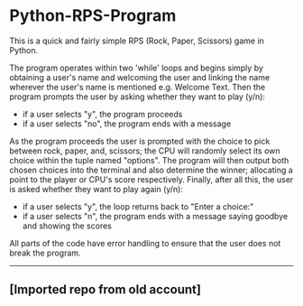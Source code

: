 # Python-RPS-Program

This is a quick and fairly simple RPS (Rock, Paper, Scissors) game in Python.

The program operates within two 'while' loops and  begins simply by obtaining a user's name and welcoming the user
and linking the name wherever the user's name is mentioned e.g. Welcome Text. Then the program prompts the user 
by asking whether they want to play (y/n):

- if a user selects "y", the program proceeds
- if a user selects "no", the program ends with a message

As the program proceeds the user is prompted with the choice to pick between rock, paper, and, scissors;
the CPU will randomly select its own choice within the tuple named "options". The program will then output
both chosen choices into the terminal and also determine the winner; allocating a point to the player or
CPU's score respectively. Finally, after all this, the user is asked whether they want to play again (y/n):

- if a user selects "y", the loop returns back to "Enter a choice:"
- if a user selects "n", the program ends with a message saying goodbye and showing the scores

All parts of the code have error handling to ensure that the user does not break the program.

---------
[Imported repo from old account]
---------

